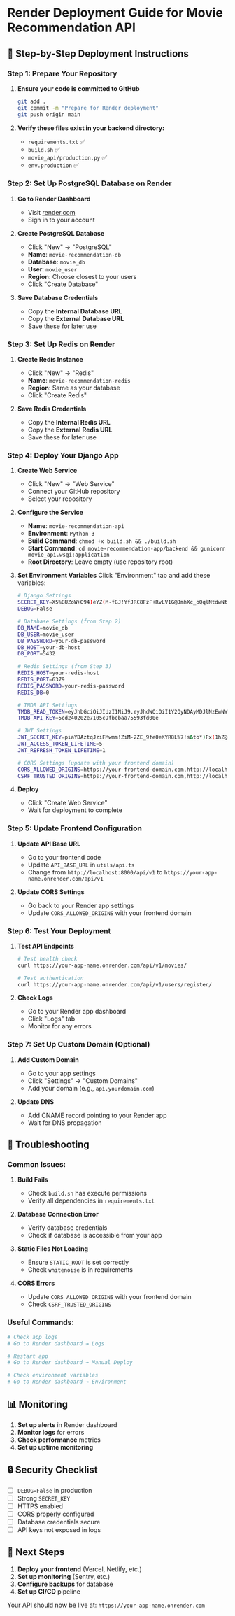 # Render Deployment Guide for Movie Recommendation API

## 🚀 Step-by-Step Deployment Instructions

### **Step 1: Prepare Your Repository**

1. **Ensure your code is committed to GitHub**
   ```bash
   git add .
   git commit -m "Prepare for Render deployment"
   git push origin main
   ```

2. **Verify these files exist in your backend directory:**
   - `requirements.txt` ✅
   - `build.sh` ✅
   - `movie_api/production.py` ✅
   - `env.production` ✅

### **Step 2: Set Up PostgreSQL Database on Render**

1. **Go to Render Dashboard**
   - Visit [render.com](https://render.com)
   - Sign in to your account

2. **Create PostgreSQL Database**
   - Click "New" → "PostgreSQL"
   - **Name**: `movie-recommendation-db`
   - **Database**: `movie_db`
   - **User**: `movie_user`
   - **Region**: Choose closest to your users
   - Click "Create Database"

3. **Save Database Credentials**
   - Copy the **Internal Database URL**
   - Copy the **External Database URL**
   - Save these for later use

### **Step 3: Set Up Redis on Render**

1. **Create Redis Instance**
   - Click "New" → "Redis"
   - **Name**: `movie-recommendation-redis`
   - **Region**: Same as your database
   - Click "Create Redis"

2. **Save Redis Credentials**
   - Copy the **Internal Redis URL**
   - Copy the **External Redis URL**
   - Save these for later use

### **Step 4: Deploy Your Django App**

1. **Create Web Service**
   - Click "New" → "Web Service"
   - Connect your GitHub repository
   - Select your repository

2. **Configure the Service**
   - **Name**: `movie-recommendation-api`
   - **Environment**: `Python 3`
   - **Build Command**: `chmod +x build.sh && ./build.sh`
   - **Start Command**: `cd movie-recommendation-app/backend && gunicorn movie_api.wsgi:application`
   - **Root Directory**: Leave empty (use repository root)

3. **Set Environment Variables**
   Click "Environment" tab and add these variables:

   ```bash
   # Django Settings
   SECRET_KEY=X5%BUZoW+Q94)eYZ(M-fGJ!YfJRC8FzF+RvLV1G@JmhXc_oQqlNtdwNtblP54MQd
   DEBUG=False
   
   # Database Settings (from Step 2)
   DB_NAME=movie_db
   DB_USER=movie_user
   DB_PASSWORD=your-db-password
   DB_HOST=your-db-host
   DB_PORT=5432
   
   # Redis Settings (from Step 3)
   REDIS_HOST=your-redis-host
   REDIS_PORT=6379
   REDIS_PASSWORD=your-redis-password
   REDIS_DB=0
   
   # TMDB API Settings
   TMDB_READ_TOKEN=eyJhbGciOiJIUzI1NiJ9.eyJhdWQiOiI1Y2QyNDAyMDJlNzEwNWM5ZmJlYmFhNzU1OTNmZDAwZSIsIm5iZiI6MTc1MzY5NjA2Ny45NTIsInN1YiI6IjY4ODc0NzQzNTBlYWY2NjI1MjI0NzBiZSIsInNjb3BlcyI6WyJhcGlfcmVhZCJdLCJ2ZXJzaW9uIjoxfQ.-DSG0t2dpq-Hhv-IdYclsEq7vSIYyBd5LIPCnruii_Y
   TMDB_API_KEY=5cd240202e7105c9fbebaa75593fd00e
   
   # JWT Settings
   JWT_SECRET_KEY=piaYDAztqJziFMwmm!ZiM-2ZE_9fe0eKYR8L%7!s&to*)Fx(1hZ@bHQn%grYa8o8
   JWT_ACCESS_TOKEN_LIFETIME=5
   JWT_REFRESH_TOKEN_LIFETIME=1
   
   # CORS Settings (update with your frontend domain)
   CORS_ALLOWED_ORIGINS=https://your-frontend-domain.com,http://localhost:3000
   CSRF_TRUSTED_ORIGINS=https://your-frontend-domain.com,http://localhost:3000
   ```

4. **Deploy**
   - Click "Create Web Service"
   - Wait for deployment to complete

### **Step 5: Update Frontend Configuration**

1. **Update API Base URL**
   - Go to your frontend code
   - Update `API_BASE_URL` in `utils/api.ts`
   - Change from `http://localhost:8000/api/v1` to `https://your-app-name.onrender.com/api/v1`

2. **Update CORS Settings**
   - Go back to your Render app settings
   - Update `CORS_ALLOWED_ORIGINS` with your frontend domain

### **Step 6: Test Your Deployment**

1. **Test API Endpoints**
   ```bash
   # Test health check
   curl https://your-app-name.onrender.com/api/v1/movies/
   
   # Test authentication
   curl https://your-app-name.onrender.com/api/v1/users/register/
   ```

2. **Check Logs**
   - Go to your Render app dashboard
   - Click "Logs" tab
   - Monitor for any errors

### **Step 7: Set Up Custom Domain (Optional)**

1. **Add Custom Domain**
   - Go to your app settings
   - Click "Settings" → "Custom Domains"
   - Add your domain (e.g., `api.yourdomain.com`)

2. **Update DNS**
   - Add CNAME record pointing to your Render app
   - Wait for DNS propagation

## 🔧 Troubleshooting

### **Common Issues:**

1. **Build Fails**
   - Check `build.sh` has execute permissions
   - Verify all dependencies in `requirements.txt`

2. **Database Connection Error**
   - Verify database credentials
   - Check if database is accessible from your app

3. **Static Files Not Loading**
   - Ensure `STATIC_ROOT` is set correctly
   - Check `whitenoise` is in requirements

4. **CORS Errors**
   - Update `CORS_ALLOWED_ORIGINS` with your frontend domain
   - Check `CSRF_TRUSTED_ORIGINS`

### **Useful Commands:**

```bash
# Check app logs
# Go to Render dashboard → Logs

# Restart app
# Go to Render dashboard → Manual Deploy

# Check environment variables
# Go to Render dashboard → Environment
```

## 📊 Monitoring

1. **Set up alerts** in Render dashboard
2. **Monitor logs** for errors
3. **Check performance** metrics
4. **Set up uptime monitoring**

## 🔒 Security Checklist

- [ ] `DEBUG=False` in production
- [ ] Strong `SECRET_KEY`
- [ ] HTTPS enabled
- [ ] CORS properly configured
- [ ] Database credentials secure
- [ ] API keys not exposed in logs

## 🎯 Next Steps

1. **Deploy your frontend** (Vercel, Netlify, etc.)
2. **Set up monitoring** (Sentry, etc.)
3. **Configure backups** for database
4. **Set up CI/CD** pipeline

Your API should now be live at: `https://your-app-name.onrender.com` 